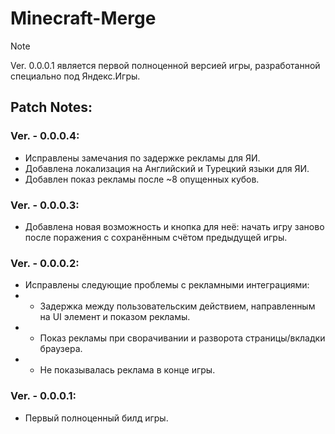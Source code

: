 # Minecraft-Merge
> [!NOTE]
> Ver. 0.0.0.1 является первой полноценной версией игры, разработанной специально под Яндекс.Игры.
## Patch Notes:  
### Ver. - 0.0.0.4:
- Исправлены замечания по задержке рекламы для ЯИ.
- Добавлена локализация на Английский и Турецкий языки для ЯИ.
- Добавлен показ рекламы после ~8 опущенных кубов.
### Ver. - 0.0.0.3:
- Добавлена новая возможность и кнопка для неё: начать игру заново после поражения с сохранённым счётом предыдущей игры.
### Ver. - 0.0.0.2:
- Исправлены следующие проблемы с рекламными интеграциями:
- - Задержка между пользовательским действием, направленным на UI элемент и показом рекламы.
- - Показ рекламы при сворачивании и разворота страницы/вкладки браузера.
- - Не показывалась реклама в конце игры.
### Ver. - 0.0.0.1:  
- Первый полноценный билд игры.